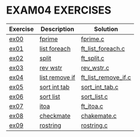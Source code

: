 # EXAM04 EXERCISES

|Exercise        |Description                    |Solution                     
|----------------|-------------------------------|--
|[ex00](https://github.com/achrafelkhnissi/1337/tree/master/Piscine-2021/EXAMES/exam04/ex00) | [fprime](https://github.com/achrafelkhnissi/1337/tree/master/Piscine-2021/EXAMES/exam04/ex00/README.md)| [fprime.c](https://github.com/achrafelkhnissi/1337/tree/master/Piscine-2021/EXAMES/exam04/ex00/fprime.c)
|[ex01](https://github.com/achrafelkhnissi/1337/tree/master/Piscine-2021/EXAMES/exam04/ex01)|[list foreach](https://github.com/achrafelkhnissi/1337/tree/master/Piscine-2021/EXAMES/exam04/ex01/README.md)|[ft_list_foreach.c](https://github.com/achrafelkhnissi/1337/tree/master/Piscine-2021/EXAMES/exam04/ex01/ft_list_foreach.c)
|[ex02](https://github.com/achrafelkhnissi/1337/tree/master/Piscine-2021/EXAMES/exam04/ex02)|[split](https://github.com/achrafelkhnissi/1337/tree/master/Piscine-2021/EXAMES/exam04/ex02/README.md)|[ft_split.c](https://github.com/achrafelkhnissi/1337/tree/master/Piscine-2021/EXAMES/exam04/ex02/ft_split.c)
|[ex03](https://github.com/achrafelkhnissi/1337/tree/master/Piscine-2021/EXAMES/exam04/ex03)|[rev wstr](https://github.com/achrafelkhnissi/1337/tree/master/Piscine-2021/EXAMES/exam04/ex03/README.md)|[rev_wstr.c](https://github.com/achrafelkhnissi/1337/tree/master/Piscine-2021/EXAMES/exam04/ex03/rev_wstr.c)
|[ex04](https://github.com/achrafelkhnissi/1337/tree/master/Piscine-2021/EXAMES/exam04/ex04)|[list remove if](https://github.com/achrafelkhnissi/1337/tree/master/Piscine-2021/EXAMES/exam04/ex04/README.md)|[ft_list_remove_if.c](https://github.com/achrafelkhnissi/1337/tree/master/Piscine-2021/EXAMES/exam04/ex04/ft_list_remove_if.c)
|[ex05](https://github.com/achrafelkhnissi/1337/tree/master/Piscine-2021/EXAMES/exam04/ex05)|[sort int tab](https://github.com/achrafelkhnissi/1337/tree/master/Piscine-2021/EXAMES/exam04/ex05/README.md)|[sort_int_tab.c](https://github.com/achrafelkhnissi/1337/tree/master/Piscine-2021/EXAMES/exam04/ex05/sort_int_tab.c)
|[ex06](https://github.com/achrafelkhnissi/1337/tree/master/Piscine-2021/EXAMES/exam04/ex06)|[sort list](https://github.com/achrafelkhnissi/1337/tree/master/Piscine-2021/EXAMES/exam04/ex06/README.md)|[sort_list.c](https://github.com/achrafelkhnissi/1337/tree/master/Piscine-2021/EXAMES/exam04/ex06/sort_list.c)
|[ex07](https://github.com/achrafelkhnissi/1337/tree/master/Piscine-2021/EXAMES/exam04/ex07)|[itoa](https://github.com/achrafelkhnissi/1337/tree/master/Piscine-2021/EXAMES/exam04/ex07/README.md)|[ft_itoa.c](https://github.com/achrafelkhnissi/1337/tree/master/Piscine-2021/EXAMES/exam04/ex07/ft_itoa.c)
|[ex08](https://github.com/achrafelkhnissi/1337/tree/master/Piscine-2021/EXAMES/exam04/ex08)|[checkmate](https://github.com/achrafelkhnissi/1337/tree/master/Piscine-2021/EXAMES/exam04/ex08/README.md)|[chakemate.c](https://github.com/achrafelkhnissi/1337/tree/master/Piscine-2021/EXAMES/exam04/ex08/checkmate.c)
|[ex09](https://github.com/achrafelkhnissi/1337/tree/master/Piscine-2021/EXAMES/exam04/ex09)|[rostring](https://github.com/achrafelkhnissi/1337/tree/master/Piscine-2021/EXAMES/exam04/ex09/README.md)|[rostring.c](https://github.com/achrafelkhnissi/1337/tree/master/Piscine-2021/EXAMES/exam04/ex09/rostring.c)

